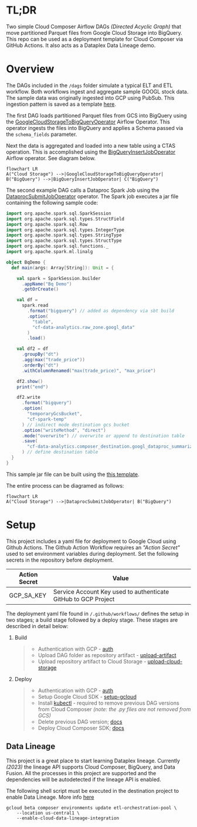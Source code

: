 # TL;DR

Two simple Cloud Composer Airflow DAGs _(Directed Acyclic Graph)_ that move partitioned Parquet files from Google Cloud Storage into BigQuery. This repo can be used as a deployment template for Cloud Composer via GitHub Actions. It also acts as a Dataplex Data Lineage demo.

# Overview

The DAGs included in the `/dags` folder simulate a typical ELT and ETL workflow. Both workflows ingest and aggregate sample GOOGL stock data. The sample data was originally ingested into GCP using PubSub. This ingestion pattern is saved as a template [here](https://github.com/FioChuck/api-pubsub-ingest).

The first DAG loads partitioned Parquet files from GCS into BigQuery using the [GoogleCloudStorageToBigQueryOperator](https://airflow.apache.org/docs/apache-airflow/1.10.13/_api/airflow/contrib/operators/gcs_to_bq/index.html) Airflow Operator. This operator ingests the files into BigQuery and applies a Schema passed via the `schema_fields` parameter.

Next the data is aggregated and loaded into a new table using a CTAS operation. This is accomplished using the [BigQueryInsertJobOperator](https://airflow.apache.org/docs/apache-airflow-providers-google/stable/operators/cloud/bigquery.html#execute-bigquery-jobs) Airflow operator. See diagram below.

```mermaid
flowchart LR
A("Cloud Storage") -->|GoogleCloudStorageToBigQueryOperator| B("BigQuery") -->|BigQueryInsertJobOperator| C("BigQuery")
```

The second example DAG calls a Dataproc Spark Job using the [DataprocSubmitJobOperator](https://airflow.apache.org/docs/apache-airflow-providers-google/stable/operators/cloud/dataproc.html) operator. The Spark job executes a jar file containing the following sample code:

```scala
import org.apache.spark.sql.SparkSession
import org.apache.spark.sql.types.StructField
import org.apache.spark.sql.Row
import org.apache.spark.sql.types.IntegerType
import org.apache.spark.sql.types.StringType
import org.apache.spark.sql.types.StructType
import org.apache.spark.sql.functions._
import org.apache.spark.ml.linalg

object BqDemo {
  def main(args: Array[String]): Unit = {

    val spark = SparkSession.builder
      .appName("Bq Demo")
      .getOrCreate()

    val df =
      spark.read
        .format("bigquery") // added as dependency via sbt build
        .option(
          "table",
          "cf-data-analytics.raw_zone.googl_data"
        )
        .load()

    val df2 = df
      .groupBy("dt")
      .agg(max("trade_price"))
      .orderBy("dt")
      .withColumnRenamed("max(trade_price)", "max_price")

    df2.show()
    print("end")

    df2.write
      .format("bigquery")
      .option(
        "temporaryGcsBucket",
        "cf-spark-temp"
      ) // indirect mode destination gcs bucket
      .option("writeMethod", "direct")
      .mode("overwrite") // overwrite or append to destination table
      .save(
        "cf-data-analytics.composer_destination.googl_dataproc_summarized"
      ) // define destination table
  }
}

```

This sample jar file can be built using the [this template](https://github.com/FioChuck/scala_template/blob/master/src/main/scala/BqDemo.scala).

The entire process can be diagramed as follows:

```mermaid
flowchart LR
A("Cloud Storage") -->|DataprocSubmitJobOperator| B("BigQuery")
```

# Setup

This project includes a yaml file for deployment to Google Cloud using Github Actions. The Github Action Workflow requires an _"Action Secret"_ used to set environment variables during deployment. Set the following secrets in the repository before deployment.

| Action Secret | Value                                                          |
| ------------- | -------------------------------------------------------------- |
| GCP_SA_KEY    | Service Account Key used to authenticate GitHub to GCP Project |

The deployment yaml file found in `/.github/workflows/` defines the setup in two stages; a build stage followed by a deploy stage. These stages are described in detail below:

1. Build
   > - Authentication with GCP - [auth](https://github.com/google-github-actions/auth)
   > - Upload DAG folder as repository artifact - [upload-artifact](https://github.com/actions/upload-artifact)
   > - Upload repository artifact to Cloud Storage - [upload-cloud-storage](https://github.com/google-github-actions/upload-cloud-storage)
2. Deploy
   > - Authentication with GCP - [auth](https://github.com/google-github-actions/auth)
   > - Setup Google Cloud SDK - [setup-gcloud](https://github.com/google-github-actions/setup-gcloud)
   > - Install [kubectl](https://cloud.google.com/kubernetes-engine/docs/how-to/cluster-access-for-kubectl) - required to remove previous DAG versions from Cloud Composer _(note: the .py files are not removed from GCS)_
   > - Delete previous DAG version; [docs](https://cloud.google.com/composer/docs/how-to/using/managing-dags#deleting_a_dag)
   > - Deploy Cloud Composer SDK; [docs](https://cloud.google.com/composer/docs/how-to/using/managing-dags#adding)

## Data Lineage

This project is a great place to start learning Dataplex lineage. Currently _(2023)_ the lineage API supports Cloud Composer, BigQuery, and Data Fusion. All the processes in this project are supported and the dependencies will be autodetected if the lineage API is enabled.

The following shell script must be executed in the destination project to enable Data Lineage. More info [here](https://cloud.google.com/composer/docs/composer-2/lineage-integration#enable-integration)

```shell
gcloud beta composer environments update etl-orchestration-pool \
    --location us-central1 \
    --enable-cloud-data-lineage-integration
```
